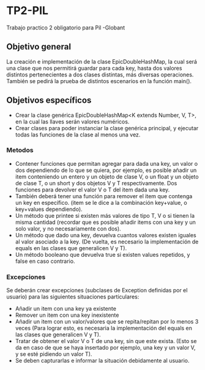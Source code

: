 # TP2-PIL
Trabajo practico 2 obligatorio para Pil -Globant

## Objetivo general

La creación e implementación de la clase EpicDoubleHashMap, la cual será una clase que nos permitirá guardar para cada key, hasta dos valores distintos pertenecientes a dos clases distintas, más diversas operaciones. También se pedirá la prueba de distintos escenarios en la función main().

## Objetivos específicos
- Crear la clase genérica EpicDoubleHashMap<K extends Number, V, T>, en la cual las llaves serán valores numéricos.
- Crear clases para poder instanciar la clase genérica principal, y ejecutar todas las funciones de la clase al menos una vez.
### Metodos
- Contener funciones que permitan agregar para dada una key, un valor o dos dependiendo de lo que se quiera, por ejemplo, es posible añadir un item conteniendo un entero y un objeto de clase V, o un float y un objeto de clase T, o un short y dos objetos V y T respectivamente. Dos funciones para devolver el valor V o T del item dada una key. 
- También deberá tener una función para remover el item que contenga un key en específico. (item se le dice a la combinación key+value, o key+values dependiendo). 
- Un método que printee si existen más valores de tipo T, V o si tienen la misma cantidad (recordar que es posible añadir items con una key y un solo valor, y no necesariamente con dos).
- Un método que dado una key, devuelva cuantos valores existen iguales al valor asociado a la key. (De vuelta, es necesario la implementación de equals en las clases que generalicen V y T).
- Un método booleano que devuelva true si existen values repetidos, y false en caso contrario.

### Excepciones
Se deberán crear excepciones (subclases de Exception definidas por el usuario) para las siguientes situaciones particulares:
- Añadir un item con una key ya existente
- Remover un item con una key inexistente
- Añadir un item con un valor/valores que se repita/repitan por lo menos 3 veces (Para lograr esto, es necesaria la implementación del equals en las clases que generalicen V y T).
- Tratar de obtener el valor V o T de una key, sin que este exista. (Esto se da en caso de que se haya insertado por ejemplo, una key y un valor V, y se esté pidiendo un valor T).
- Se deben capturarlas e informar la situación debidamente al usuario.
